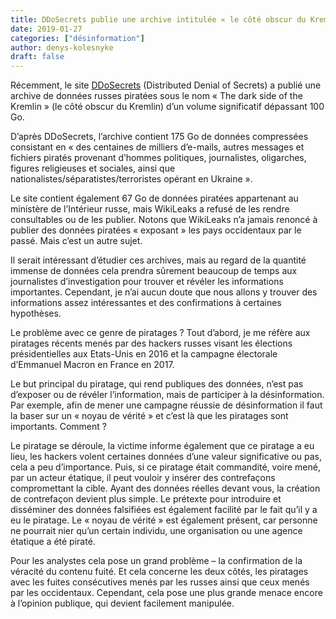 ```yaml
---
title: DDoSecrets publie une archive intitulée « le côté obscur du Kremlin »
date: 2019-01-27
categories: ["désinformation"]
author: denys-kolesnyke
draft: false
---
```


Récemment, le site [DDoSecrets](https://ddosecretspzwfy7.onion.to/) (Distributed Denial of Secrets) a publié une archive de données russes piratées sous le nom « The dark side of the Kremlin » (le côté obscur du Kremlin) d’un volume significatif dépassant 100 Go.

D’après DDoSecrets, l’archive contient 175 Go de données compressées consistant en « des centaines de milliers d’e-mails, autres messages et fichiers piratés provenant d’hommes politiques, journalistes, oligarches, figures religieuses et sociales, ainsi que nationalistes/séparatistes/terroristes opérant en Ukraine ».

Le site contient également 67 Go de données piratées appartenant au ministère de l’Intérieur russe, mais WikiLeaks a refusé de les rendre consultables ou de les publier. Notons que WikiLeaks n’a jamais renoncé à publier des données piratées « exposant » les pays occidentaux par le passé. Mais c’est un autre sujet.

Il serait intéressant d’étudier ces archives, mais au regard de la quantité immense de données cela prendra sûrement beaucoup de temps aux journalistes d’investigation pour trouver et révéler les informations importantes. Cependant, je n’ai aucun doute que nous allons y trouver des informations assez intéressantes et des confirmations à certaines hypothèses.

Le problème avec ce genre de piratages ? Tout d’abord, je me réfère aux piratages récents menés par des hackers russes visant les élections présidentielles aux Etats-Unis en 2016 et la campagne électorale d’Emmanuel Macron en France en 2017.

Le but principal du piratage, qui rend publiques des données, n’est pas d’exposer ou de révéler l’information, mais de participer à la désinformation. Par exemple, afin de mener une campagne réussie de désinformation il faut la baser sur un « noyau de vérité » et c’est là que les piratages sont importants. Comment ?

Le piratage se déroule, la victime informe également que ce piratage a eu lieu, les hackers volent certaines données d’une valeur significative ou pas, cela a peu d’importance. Puis, si ce piratage était commandité, voire mené, par un acteur étatique, il peut vouloir y insérer des contrefaçons compromettant la cible. Ayant des données réelles devant vous, la création de contrefaçon devient plus simple. Le prétexte pour introduire et disséminer des données falsifiées est également facilité par le fait qu’il y a eu le piratage. Le « noyau de vérité » est également présent, car personne ne pourrait nier qu’un certain individu, une organisation ou une agence étatique a été piraté.

Pour les analystes cela pose un grand problème – la confirmation de la véracité du contenu fuité. Et cela concerne les deux côtés, les piratages avec les fuites consécutives menés par les russes ainsi que ceux menés par les occidentaux. Cependant, cela pose une plus grande menace encore à l’opinion publique, qui devient facilement manipulée.